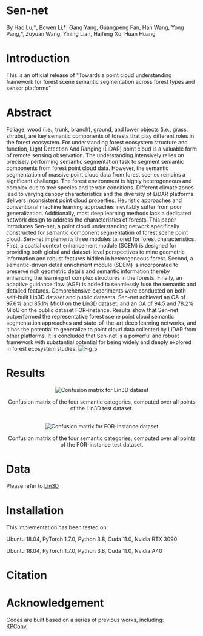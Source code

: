 # Sen-net
By Hao Lu,†, Bowen Li,†, Gang Yang, Guangpeng Fan, Han Wang, Yong Pang,*, Zuyuan Wang, Yining Lian, Haifeng Xu, Huan Huang
# Introduction
This is an official release of "Towards a point cloud understanding framework for forest scene semantic segmentation across forest types and sensor platforms"
# Abstract
Foliage, wood (i.e., trunk, branch), ground, and lower objects (i.e., grass, shrubs), are key semantic components of forests that play different roles in the forest ecosystem. For understanding forest ecosystem structure and function, Light Detection And Ranging (LiDAR) point cloud is a valuable form of remote sensing observation. The understanding intensively relies on precisely performing semantic segmentation task to segment semantic components from forest point cloud data. However, the semantic segmentation of massive point cloud data from forest scenes remains a significant challenge. The forest environment is highly heterogeneous and complex due to tree species and terrain conditions. Different climate zones lead to varying canopy characteristics and the diversity of LiDAR platforms delivers inconsistent point cloud properties. Heuristic approaches and conventional machine learning approaches inevitably suffer from poor generalization. Additionally, most deep learning methods lack a dedicated network design to address the characteristics of forests. This paper introduces Sen-net, a point cloud understanding network specifically constructed for semantic component segmentation of forest scene point cloud. Sen-net implements three modules tailored for forest characteristics. First, a spatial context enhancement module (SCEM) is designed for providing both global and dataset-level perspectives to mine geometric information and robust features hidden in heterogeneous forest. Second, a semantic-driven detail enrichment module (SDEM) is incorporated to preserve rich geometric details and semantic information thereby enhancing the learning of complex structures in the forests. Finally, an adaptive guidance flow (AGF) is added to seamlessly fuse the semantic and detailed features. Comprehensive experiments were conducted on both self-built Lin3D dataset and public datasets. Sen-net achieved an OA of 97.6% and 85.1% MIoU on the Lin3D dataset, and an OA of 94.5 and 78.2% MIoU on the public dataset FOR-instance. Results show that Sen-net outperformed the representative forest scene point cloud semantic segmentation approaches and state-of-the-art deep learning networks, and it has the potential to generalize to point cloud data collected by LiDAR from other platforms. It is concluded that Sen-net is a powerful and robust framework with substantial potential for being widely and deeply explored in forest ecosystem studies.
![Fig_5](https://github.com/user-attachments/assets/ee876b74-fe96-4ceb-9e19-60f4c0c5f293)
# Results
<div align="center">
  <img src="https://github.com/user-attachments/assets/a8f6513f-411a-45c7-aa6f-87f4d2e45d36" alt="Confusion matrix for Lin3D dataset" />
  
  Confusion matrix of the four semantic categories, computed over all points of the Lin3D test dataset.
</div>

<br />

<div align="center">
  <img src="https://github.com/user-attachments/assets/4fca9e65-234b-4959-aa07-8b591031bd3b" alt="Confusion matrix for FOR-instance dataset" />
  
  Confusion matrix of the four semantic categories, computed over all points of the FOR-instance test dataset.
</div>


# Data
Please refer to [Lin3D](https://github.com/bjfu-lidar/Lin3D-Large-scale-forest-scene-INterpretation-3D-point-cloud-dataset)

# Installation
This implementation has been tested on: 

Ubuntu 18.04, PyTorch 1.7.0, Python 3.8, Cuda 11.0, Nvidia RTX 3090

Ubuntu 18.04, PyTorch 1.7.0, Python 3.8, Cuda 11.0, Nvidia A40

# Citation

# Acknowledgement
Codes are built based on a series of previous works, including: <br>
[KPConv](https://github.com/HuguesTHOMAS/KPConv), <br>
